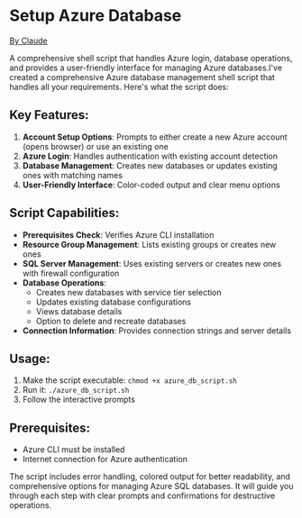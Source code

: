 # Setup Azure Database

[By Claude](https://claude.ai/public/artifacts/ff53ee1d-ed27-429f-87c5-30f17e3eb23e)

A comprehensive shell script that handles Azure login, database operations, and provides a user-friendly interface for managing Azure databases.I've created a comprehensive Azure database management shell script that handles all your requirements. Here's what the script does:

## Key Features:

1. **Account Setup Options**: Prompts to either create a new Azure account (opens browser) or use an existing one
2. **Azure Login**: Handles authentication with existing account detection
3. **Database Management**: Creates new databases or updates existing ones with matching names
4. **User-Friendly Interface**: Color-coded output and clear menu options

## Script Capabilities:

- **Prerequisites Check**: Verifies Azure CLI installation
- **Resource Group Management**: Lists existing groups or creates new ones
- **SQL Server Management**: Uses existing servers or creates new ones with firewall configuration
- **Database Operations**: 
  - Creates new databases with service tier selection
  - Updates existing database configurations
  - Views database details
  - Option to delete and recreate databases
- **Connection Information**: Provides connection strings and server details

## Usage:

1. Make the script executable: `chmod +x azure_db_script.sh`
2. Run it: `./azure_db_script.sh`
3. Follow the interactive prompts

## Prerequisites:

- Azure CLI must be installed
- Internet connection for Azure authentication

The script includes error handling, colored output for better readability, and comprehensive options for managing Azure SQL databases. It will guide you through each step with clear prompts and confirmations for destructive operations.